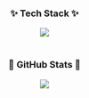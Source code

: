 <!-- ## Hi there 👋 -->
<h3 align="center">✨ Tech Stack ✨</h3>
<div align="center">
  <img src="https://github-readme-stats.vercel.app/api/top-langs/?username=koreaGunner&layout=compact">
</div>

<br>


<h3 align="center">🌱 GitHub Stats 🌱</h3>
<div align="center">
  <img src="https://github-readme-stats.vercel.app/api?username=koreaGunner&show_icons=true&theme=radical">
</div>



<!--
**koreaGunner/koreaGunner** is a ✨ _special_ ✨ repository because its `README.md` (this file) appears on your GitHub profile.

Here are some ideas to get you started:

- 🔭 I’m currently working on ...
- 🌱 I’m currently learning ...
- 👯 I’m looking to collaborate on ...
- 🤔 I’m looking for help with ...
- 💬 Ask me about ...
- 📫 How to reach me: ...
- 😄 Pronouns: ...
- ⚡ Fun fact: ...
-->
